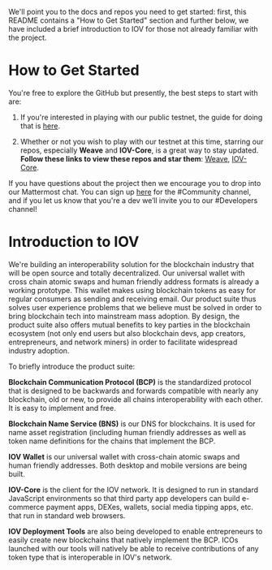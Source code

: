 We'll point you to the docs and repos you need to get started: first, this README contains a "How to Get Started" section and further below, we have included a brief introduction to IOV for those not already familiar with the project. 

# How to Get Started

You're free to explore the GitHub but presently, the best steps to start with are:

1. If you're interested in playing with our public testnet, the guide for doing that is [here](https://github.com/iov-one/iov-core/blob/master/packages/iov-core/README.md "How to Use IOV-Core").

2. Whether or not you wish to play with our testnet at this time, starring our repos, especially **Weave** and **IOV-Core**, is a great way to stay updated. **Follow these links to view these repos and star them**: [Weave](https://github.com/iov-one/weave "Weave Repository"), [IOV-Core](https://github.com/iov-one/iov-core "IOV-Core Repository").

If you have questions about the project then we encourage you to drop into our Mattermost chat. You can sign up [here](https://t.co/Bb2DBHDLUQ "IOV Community Chat") for the #Community channel, and if you let us know that you're a dev we’ll invite you to our #Developers channel!

# Introduction to IOV

We're building an interoperability solution for the blockchain industry that will be open source and totally decentralized. Our universal wallet with cross chain atomic swaps and human friendly address formats is already a working prototype. This wallet makes using blockchain tokens as easy for regular consumers as sending and receiving email. Our product suite thus solves user experience problems that we believe must be solved in order to bring blockchain tech into mainstream mass adoption. By design, the product suite also offers mutual benefits to key parties in the blockchain ecosystem (not only end users but also blockchain devs, app creators, entrepreneurs, and network miners) in order to facilitate widespread industry adoption.

To briefly introduce the product suite:

**Blockchain Communication Protocol (BCP)** is the standardized protocol that is designed to be backwards and forwards compatible with nearly any blockchain, old or new, to provide all chains interoperability with each other. It is easy to implement and free.

**Blockchain Name Service (BNS)** is our DNS for blockchains. It is used for name asset registration (including human friendly addresses as well as token name definitions for the chains that implement the BCP.

**IOV Wallet** is our universal wallet with cross-chain atomic swaps and human friendly addresses. Both desktop and mobile versions are being built.

**IOV-Core** is the client for the IOV network. It is designed to run in standard JavaScript environments so that third party app developers can build e-commerce payment apps, DEXes, wallets, social media tipping apps, etc. that run in standard web browsers.

**IOV Deployment Tools** are also being developed to enable entrepreneurs to easily create new blockchains that natively implement the BCP. ICOs launched with our tools will natively be able to receive contributions of any token type that is interoperable in IOV's network.

